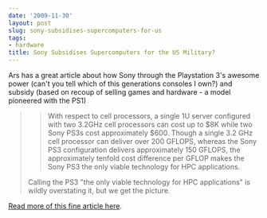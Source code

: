 ```yaml
---
date: '2009-11-30'
layout: post
slug: sony-subsidises-supercomputers-for-us
tags:
- hardware
title: Sony Subsidises Supercomputers for the US Military?
---
```


Ars has a great article about how Sony through the
Playstation 3's awesome power (can't you tell which of this generations
consoles I own?) and subsidy (based on recoup of selling games and
hardware - a model pioneered with the PS1)  
> > With respect to cell processors, a single 1U server configured with
> > two 3.2GHz cell processors can cost up to $8K while two Sony PS3s
> > cost approximately $600. Though a single 3.2 GHz cell processor can
> > deliver over 200 GFLOPS, whereas the Sony PS3 configuration delivers
> > approximately 150 GFLOPS, the approximately tenfold cost difference
> > per GFLOP makes the Sony PS3 the only viable technology for HPC
> > applications.
>
> Calling the PS3 "the only viable technology for HPC applications" is
> wildly overstating it, but we get the picture.

[Read more of this fine article
here](http://arstechnica.com/security/news/2009/11/sony-still-subsidizing-us-supercomputer-efforts.ars).